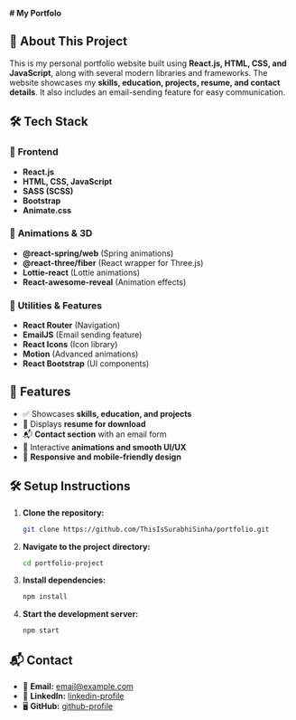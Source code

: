 **# My Portfolo**

## 🚀 **About This Project**
This is my personal portfolio website built using **React.js, HTML, CSS, and JavaScript**, along with several modern libraries and frameworks. The website showcases my **skills, education, projects, resume, and contact details**. It also includes an email-sending feature for easy communication.

## 🛠️ **Tech Stack**

### 📌 **Frontend**
- **React.js**
- **HTML, CSS, JavaScript**
- **SASS (SCSS)**
- **Bootstrap**
- **Animate.css**

### 🎨 **Animations & 3D**
- **@react-spring/web** (Spring animations)
- **@react-three/fiber** (React wrapper for Three.js)
- **Lottie-react** (Lottie animations)
- **React-awesome-reveal** (Animation effects)

### 🔧 **Utilities & Features**
- **React Router** (Navigation)
- **EmailJS** (Email sending feature)
- **React Icons** (Icon library)
- **Motion** (Advanced animations)
- **React Bootstrap** (UI components)

## 📂 **Features**
- ✅ Showcases **skills, education, and projects**
- 📄 Displays **resume for download**
- 📬 **Contact section** with an email form
- 🎨 Interactive **animations and smooth UI/UX**
- 📱 **Responsive and mobile-friendly design**

## 🛠️ **Setup Instructions**

1. **Clone the repository:**
   ```bash
   git clone https://github.com/ThisIsSurabhiSinha/portfolio.git
   ```
2. **Navigate to the project directory:**
   ```bash
   cd portfolio-project
   ```
3. **Install dependencies:**
   ```bash
   npm install
   ```
4. **Start the development server:**
   ```bash
   npm start
   ```

## 📬 **Contact**
- 📧 **Email:** [email@example.com](mailto:surabhisinha514@gmail.com)
- 💼 **LinkedIn:** [linkedin-profile](www.linkedin.com/in/thisissurabhisinha)
- 🖥️ **GitHub:** [github-profile](https://github.com/ThisIsSurabhiSinha/)


